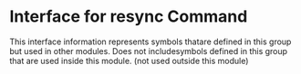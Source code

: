 
# Interface for resync Command
This interface information represents symbols thatare defined in this group but used in other modules.  Does not includesymbols defined in this group that are used inside this module.
(not used outside this module)
